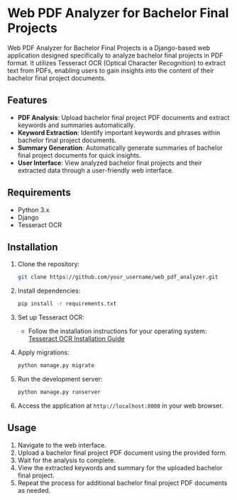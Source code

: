 # Web PDF Analyzer for Bachelor Final Projects

Web PDF Analyzer for Bachelor Final Projects is a Django-based web application designed specifically to analyze bachelor final projects in PDF format. It utilizes Tesseract OCR (Optical Character Recognition) to extract text from PDFs, enabling users to gain insights into the content of their bachelor final project documents.

## Features

- **PDF Analysis**: Upload bachelor final project PDF documents and extract keywords and summaries automatically.
- **Keyword Extraction**: Identify important keywords and phrases within bachelor final project documents.
- **Summary Generation**: Automatically generate summaries of bachelor final project documents for quick insights.
- **User Interface**: View analyzed bachelor final projects and their extracted data through a user-friendly web interface.

## Requirements

- Python 3.x
- Django
- Tesseract OCR

## Installation

1. Clone the repository:
   ```bash
   git clone https://github.com/your_username/web_pdf_analyzer.git
   ```

2. Install dependencies:
   ```bash
   pip install -r requirements.txt
   ```

3. Set up Tesseract OCR:
   - Follow the installation instructions for your operating system: [Tesseract OCR Installation Guide](https://github.com/tesseract-ocr/tesseract)

4. Apply migrations:
   ```bash
   python manage.py migrate
   ```

5. Run the development server:
   ```bash
   python manage.py runserver
   ```

6. Access the application at `http://localhost:8000` in your web browser.

## Usage

1. Navigate to the web interface.
2. Upload a bachelor final project PDF document using the provided form.
3. Wait for the analysis to complete.
4. View the extracted keywords and summary for the uploaded bachelor final project.
5. Repeat the process for additional bachelor final project PDF documents as needed.
